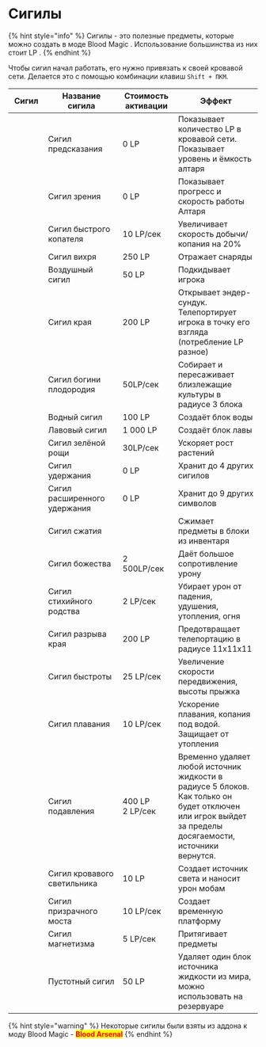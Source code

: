 # Сигилы

{% hint style="info" %}
Сигилы - это полезные предметы, которые можно создать в моде Blood Magic . Использование большинства из них стоит LP .&#x20;
{% endhint %}

Чтобы сигил начал работать, его нужно привязать к своей кровавой сети. Делается это с помощью комбинации клавиш `Shift + ПКМ`.

<table><thead><tr><th width="97">Сигил</th><th width="238">Название сигила</th><th width="131">Стоимость активации</th><th width="297">Эффект</th></tr></thead><tbody><tr><td><img src="https://ftbwiki.org/images/e/e5/Grid_Divination_Sigil.png" alt=""><br></td><td>Сигил предсказания</td><td>0 LP</td><td>Показывает количество LP в кровавой сети. Показывает уровень и ёмкость алтаря</td></tr><tr><td><img src="https://ftbwiki.org/images/7/79/Grid_Sigil_of_Sight.png" alt=""></td><td>Сигил зрения</td><td>0 LP</td><td>Показывает прогресс и скорость работы Алтаря</td></tr><tr><td><img src="https://ftbwiki.org/images/8/83/Grid_Sigil_of_the_Fast_Miner.png" alt=""></td><td>Сигил быстрого копателя</td><td>10 LP/сек</td><td>Увеличивает скорость добычи/копания на 20%</td></tr><tr><td><img src="https://ftbwiki.org/images/0/05/Grid_Sigil_of_the_Whirlwind.png" alt=""></td><td>Сигил вихря</td><td>250 LP</td><td>Отражает снаряды</td></tr><tr><td><img src="https://ftbwiki.org/images/e/ec/Grid_Air_Sigil.png" alt=""></td><td>Воздушный сигил</td><td>50 LP</td><td>Подкидывает игрока</td></tr><tr><td><img src="https://ftbwiki.org/images/5/50/Grid_Ender_Sigil.png" alt=""></td><td>Сигил края</td><td>200 LP</td><td>Открывает эндер-сундук. Телепортирует игрока в точку его взгляда (потребление LP разное)</td></tr><tr><td><img src="https://ftbwiki.org/images/2/21/Grid_Harvest_Goddess_Sigil.png" alt=""></td><td>Сигил богини плодородия</td><td>50LP/сек</td><td>Собирает и пересаживает близлежащие культуры в радиусе 3 блока</td></tr><tr><td><img src="https://ftbwiki.org/images/e/e9/Grid_Water_Sigil.png" alt=""></td><td>Водный сигил</td><td>100 LP</td><td>Создаёт блок воды</td></tr><tr><td><img src="https://ftbwiki.org/images/a/a9/Grid_Lava_Sigil.png" alt=""></td><td>Лавовый сигил</td><td>1 000 LP</td><td>Создаёт блок лавы</td></tr><tr><td><img src="https://ftbwiki.org/images/c/cd/Grid_Sigil_of_the_Green_Grove.png" alt=""></td><td>Сигил зелёной рощи</td><td>30LP/сек</td><td>Ускоряет рост растений</td></tr><tr><td><img src="https://ftbwiki.org/images/6/62/Grid_Sigil_of_Holding.png" alt=""></td><td>Сигил удержания</td><td>0 LP</td><td>Хранит до 4 других сигилов</td></tr><tr><td><img src="https://ftbwiki.org/images/7/77/Grid_Sigil_of_Augmented_Holding.png" alt=""></td><td>Сигил расширенного удержания</td><td>0 LP</td><td>Хранит до 9 других символов</td></tr><tr><td><img src="https://ftbwiki.org/images/2/2a/Grid_Sigil_of_Compression.png" alt=""></td><td>Сигил сжатия</td><td></td><td>Сжимает предметы в блоки из инвентаря</td></tr><tr><td><img src="https://ftbwiki.org/images/b/bb/Grid_Sigil_of_Divinity.png" alt=""></td><td>Сигил божества</td><td>2 500LP/cек</td><td>Даёт большое сопротивление урону</td></tr><tr><td><img src="https://ftbwiki.org/images/d/d0/Grid_Sigil_of_Elemental_Affinity.png" alt=""></td><td>Сигил стихийного родства</td><td>2 LP/сек</td><td>Убирает урон от падения, удушения, утопления, огня</td></tr><tr><td><img src="https://ftbwiki.org/images/9/93/Grid_Sigil_of_Ender_Severance.png" alt=""></td><td>Сигил разрыва края</td><td>200 LP</td><td>Предотвращает телепортацию в радиусе 11х11х11</td></tr><tr><td><img src="https://ftbwiki.org/images/0/06/Grid_Sigil_of_Haste.png" alt=""></td><td>Сигил быстроты</td><td>25 LP/сек</td><td>Увеличение скорости передвижения, высоты прыжка</td></tr><tr><td><img src="https://ftbwiki.org/images/f/f5/Grid_Sigil_of_Swimming.png" alt=""></td><td>Сигил плавания</td><td>10 LP/сек</td><td>Ускорение плавания, копания под водой. Защищает от утопления</td></tr><tr><td><img src="https://ftbwiki.org/images/e/e2/Grid_Sigil_of_Supression.png" alt=""></td><td>Сигил подавления</td><td>400 LP<br>2 LP/сек</td><td>Временно удаляет любой источник жидкости в радиусе 5 блоков. Как только он будет отключен или игрок выйдет за пределы досягаемости, источники вернутся.</td></tr><tr><td><img src="https://ftbwiki.org/images/d/d1/Grid_Sigil_of_the_Blood_Lamp.png" alt=""></td><td>Сигил кровавого светильника</td><td>10 LP</td><td>Создает источник света и наносит урон мобам</td></tr><tr><td><img src="https://ftbwiki.org/images/5/57/Grid_Sigil_of_the_Phantom_Bridge.png" alt=""></td><td>Сигил призрачного моста</td><td>10 LP/сек</td><td>Создает временную платформу</td></tr><tr><td><img src="https://ftbwiki.org/images/7/77/Grid_Sigil_of_Magnetism.png" alt=""></td><td>Сигил магнетизма</td><td>5 LP/сек</td><td>Притягивает предметы</td></tr><tr><td><img src="https://ftbwiki.org/images/8/8d/Grid_Void_Sigil.png" alt=""></td><td>Пустотный сигил</td><td>50 LP</td><td>Удаляет один блок источника жидкости из мира, можно использовать на резервуаре</td></tr></tbody></table>

{% hint style="warning" %}
Некоторые сигилы были взяты из аддона к моду Blood Magic - <mark style="color:red;">**Blood Arsenal**</mark>
{% endhint %}
